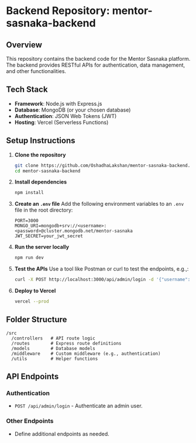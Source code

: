 # Backend Repository: mentor-sasnaka-backend

## Overview
This repository contains the backend code for the Mentor Sasnaka platform. The backend provides RESTful APIs for authentication, data management, and other functionalities.

## Tech Stack
- **Framework**: Node.js with Express.js
- **Database**: MongoDB (or your chosen database)
- **Authentication**: JSON Web Tokens (JWT)
- **Hosting**: Vercel (Serverless Functions)

## Setup Instructions

1. **Clone the repository**
   ```bash
   git clone https://github.com/OshadhaLakshan/mentor-sasnaka-backend.git
   cd mentor-sasnaka-backend
   ```

2. **Install dependencies**
   ```bash
   npm install
   ```

3. **Create an `.env` file**
   Add the following environment variables to an `.env` file in the root directory:
   ```env
   PORT=3000
   MONGO_URI=mongodb+srv://<username>:<password>@cluster.mongodb.net/mentor-sasnaka
   JWT_SECRET=your_jwt_secret
   ```

4. **Run the server locally**
   ```bash
   npm run dev
   ```

5. **Test the APIs**
   Use a tool like Postman or curl to test the endpoints, e.g.,:
   ```bash
   curl -X POST http://localhost:3000/api/admin/login -d '{"username":"admin","password":"12345"}' -H "Content-Type: application/json"
   ```

6. **Deploy to Vercel**
   ```bash
   vercel --prod
   ```

## Folder Structure
```
/src
  /controllers   # API route logic
  /routes        # Express route definitions
  /models        # Database models
  /middleware    # Custom middleware (e.g., authentication)
  /utils         # Helper functions
```

## API Endpoints
### Authentication
- `POST /api/admin/login` - Authenticate an admin user.

### Other Endpoints
- Define additional endpoints as needed.
